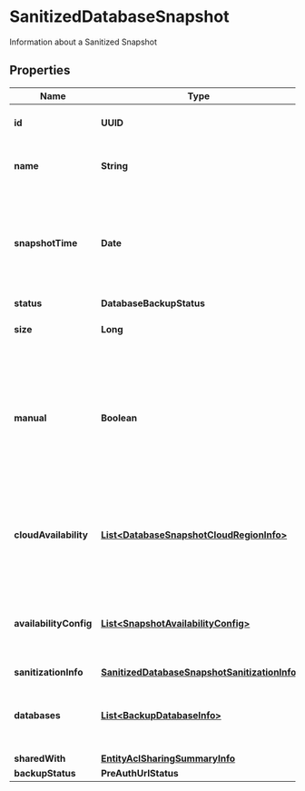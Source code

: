 

# SanitizedDatabaseSnapshot

Information about a Sanitized Snapshot

## Properties

Name | Type | Description | Notes
------------ | ------------- | ------------- | -------------
**id** | **UUID** | ID of the sanitized snapshot |  [optional]
**name** | **String** | Name of the sanitized snapshot |  [optional]
**snapshotTime** | **Date** | Capture time of the source snapshot from which this sanitized snapshot is created |  [optional]
**status** | **DatabaseBackupStatus** |  |  [optional]
**size** | **Long** | Size of this snapshot (in bytes) |  [optional]
**manual** | **Boolean** | Specifies whether this snapshot is created based on a manual user request or through an automated schedule |  [optional]
**cloudAvailability** | [**List&lt;DatabaseSnapshotCloudRegionInfo&gt;**](DatabaseSnapshotCloudRegionInfo.md) | The cloud and region information where this snapshot has been made available at |  [optional]
**availabilityConfig** | [**List&lt;SnapshotAvailabilityConfig&gt;**](SnapshotAvailabilityConfig.md) | The config information for cloud and region availability for this snapshot |  [optional]
**sanitizationInfo** | [**SanitizedDatabaseSnapshotSanitizationInfo**](SanitizedDatabaseSnapshotSanitizationInfo.md) |  |  [optional]
**databases** | [**List&lt;BackupDatabaseInfo&gt;**](BackupDatabaseInfo.md) | The databases that are captured as part of the snapshot |  [optional]
**sharedWith** | [**EntityAclSharingSummaryInfo**](EntityAclSharingSummaryInfo.md) |  |  [optional]
**backupStatus** | **PreAuthUrlStatus** |  |  [optional]



